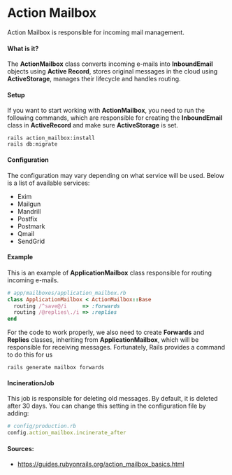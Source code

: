# Action Mailbox

Action Mailbox is responsible for incoming mail management.

#### What is it?

The **ActionMailbox** class converts incoming e-mails into **InboundEmail** objects using **Active Record**, stores original messages in the cloud using **ActiveStorage**, manages their lifecycle and handles routing.

#### Setup

If you want to start working with **ActionMailbox**, you need to run the following commands, which are responsible for creating the **InboundEmail** class in **ActiveRecord** and make sure **ActiveStorage** is set.

```
rails action_mailbox:install
rails db:migrate
```

#### Configuration

The configuration may vary depending on what service will be used. Below is a list of available services:

- Exim
- Mailgun
- Mandrill
- Postfix
- Postmark
- Qmail
- SendGrid

#### Example

This is an example of **ApplicationMailbox** class responsible for routing incoming e-mails.

``` Ruby
# app/mailboxes/application_mailbox.rb
class ApplicationMailbox < ActionMailbox::Base
  routing /^save@/i     => :forwards
  routing /@replies\./i => :replies
end
```

For the code to work properly, we also need to create **Forwards** and **Replies** classes, inheriting from **ApplicationMailbox**, which will be responsible for receiving messages. Fortunately, Rails provides a command to do this for us

```
rails generate mailbox forwards
```

#### IncinerationJob

This job is responsible for deleting old messages. By default, it is deleted after 30 days. You can change this setting in the configuration file by adding:

``` Ruby
# config/production.rb
config.action_mailbox.incinerate_after
```

#### Sources:
- https://guides.rubyonrails.org/action_mailbox_basics.html
